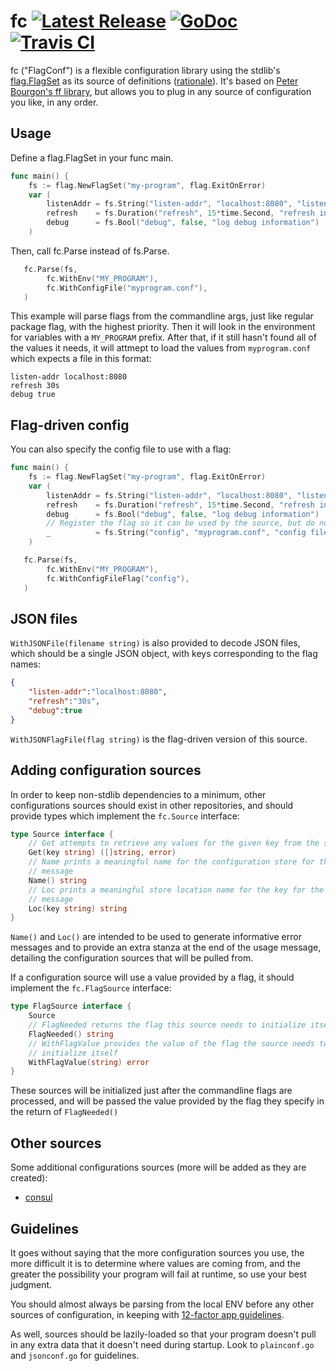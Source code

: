 # fc [![Latest Release](https://img.shields.io/github/release/flowchartsman/fc.svg?style=flat-square)](https://github.com/flowchartsman/fc/releases/latest) [![GoDoc](https://godoc.org/github.com/flowchartsman/fc?status.svg)](https://godoc.org/github.com/flowchartsman/fc) [![Travis CI](https://travis-ci.org/flowchartsman/fc.svg?branch=master)](https://travis-ci.org/flowchartsman/fc)

fc ("FlagConf") is a flexible configuration library using the stdlib's
[flag.FlagSet](https://golang.org/pkg/flag#FlagSet) as its source of
definitions
([rationale](https://peter.bourgon.org/go-for-industrial-programming/#program-configuration)).
It's based on [Peter Bourgon's ff
library](https://github.com/peterbourgon/ff/blob/master/README.md), but allows
you to plug in any source of configuration you like, in any order.

## Usage

Define a flag.FlagSet in your func main.

```go
func main() {
	fs := flag.NewFlagSet("my-program", flag.ExitOnError)
	var (
		listenAddr = fs.String("listen-addr", "localhost:8080", "listen address")
		refresh    = fs.Duration("refresh", 15*time.Second, "refresh interval")
		debug      = fs.Bool("debug", false, "log debug information")
	)
```

Then, call fc.Parse instead of fs.Parse.

```go
   fc.Parse(fs,
        fc.WithEnv("MY_PROGRAM"),
        fc.WithConfigFile("myprogram.conf"),
   )
```

This example will parse flags from the commandline args, just like regular
package flag, with the highest priority. Then it will look in the environment
for variables with a `MY_PROGRAM` prefix. After that, if it still hasn't found
all of the values it needs, it will attmept to load the values from
`myprogram.conf` which expects a file in this format:

```
listen-addr localhost:8080
refresh 30s
debug true
```

## Flag-driven config
You can also specify the config file to use with a flag:

```go
func main() {
	fs := flag.NewFlagSet("my-program", flag.ExitOnError)
	var (
		listenAddr = fs.String("listen-addr", "localhost:8080", "listen address")
		refresh    = fs.Duration("refresh", 15*time.Second, "refresh interval")
		debug      = fs.Bool("debug", false, "log debug information")
		// Register the flag so it can be used by the source, but do not assign it
		_          = fs.String("config", "myprogram.conf", "config file (optional)")
	)

   fc.Parse(fs,
        fc.WithEnv("MY_PROGRAM"),
        fc.WithConfigFileFlag("config"),
   )
```

## JSON files
`WithJSONFile(filename string)` is also provided to decode JSON files, which
should be a single JSON object, with keys corresponding to the flag names:

```json
{
    "listen-addr":"localhost:8080",
    "refresh":"30s",
    "debug":true
}
```

`WithJSONFlagFile(flag string)` is the flag-driven version of this source.

## Adding configuration sources
In order to keep non-stdlib dependencies to a minimum, other configurations
sources should exist in other repositories, and should provide types which
implement the `fc.Source` interface:

```go
type Source interface {
	// Get attempts to retrieve any values for the given key from the store
	Get(key string) ([]string, error)
	// Name prints a meaningful name for the configuration store for the usage
	// message
	Name() string
	// Loc prints a meaningful store location name for the key for the usage
	// message
	Loc(key string) string
}
```

`Name()` and `Loc()` are intended to be used to generate informative error
messages and to provide an extra stanza at the end of the usage message,
detailing the configuration sources that will be pulled from.

If a configuration source will use a value provided by a flag, it should
implement the `fc.FlagSource` interface:

```go
type FlagSource interface {
	Source
	// FlagNeeded returns the flag this source needs to initialize itself
	FlagNeeded() string
	// WithFlagValue provides the value of the flag the source needs to
	// initialize itself
	WithFlagValue(string) error
}
```

These sources will be initialized just after the commandline flags are
processed, and will be passed the value provided by the flag they specify in the
return of `FlagNeeded()`

## Other sources

Some additional configurations sources (more will be added as they are created):

- [consul](https://github.com/flowchartsman/fc-consul)

## Guidelines
It goes without saying that the more configuration sources you use, the more
difficult it is to determine where values are coming from, and the greater the
possibility your program will fail at runtime, so use your best judgment.

You should almost always be parsing from the local ENV before any other sources
of configuration, in keeping with
[12-factor app guidelines](https://12factor.net/config).

As well, sources should be lazily-loaded so that your program doesn't pull in
any extra data that it doesn't need during startup. Look to `plainconf.go` and
`jsonconf.go` for guidelines.
